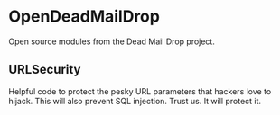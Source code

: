 # OpenDeadMailDrop
Open source modules from the Dead Mail Drop project.

## URLSecurity
Helpful code to protect the pesky URL parameters that hackers love to hijack. This will also prevent SQL injection. Trust us. It will protect it.
